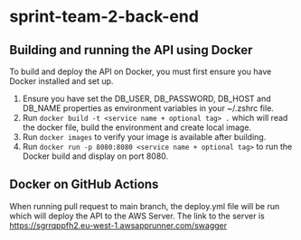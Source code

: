 # sprint-team-2-back-end

Building and running the API using Docker
---

To build and deploy the API on Docker, you must first ensure you have Docker installed and set up.

1. Ensure you have set the DB_USER, DB_PASSWORD, DB_HOST and DB_NAME properties as environment variables in your ~/.zshrc file.
2. Run `docker build -t <service name + optional tag> .` which will read the docker file, build the environment and create local image.
3. Run `docker images` to verify your image is available after building.
4. Run `docker run -p 8080:8080 <service name + optional tag>` to run the Docker build and display on port 8080.

Docker on GitHub Actions
---

When running pull request to main branch, the deploy.yml file will be run which will deploy the API to the AWS Server.
The link to the server is https://sgrrqppfh2.eu-west-1.awsapprunner.com/swagger
